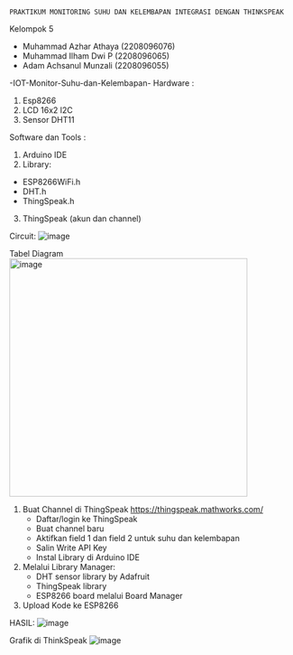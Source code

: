 	PRAKTIKUM MONITORING SUHU DAN KELEMBAPAN INTEGRASI DENGAN THINKSPEAK
Kelompok 5
- Muhammad Azhar Athaya	(2208096076)
- Muhammad Ilham Dwi P	(2208096065)
- Adam Achsanul Munzali	(2208096055)

-IOT-Monitor-Suhu-dan-Kelembapan-
Hardware :
1. Esp8266
2. LCD 16x2 l2C
3. Sensor DHT11

Software dan Tools :
1. Arduino IDE
2. Library:
- ESP8266WiFi.h
- DHT.h
- ThingSpeak.h
3. ThingSpeak (akun dan channel)

Circuit:
![image](https://github.com/user-attachments/assets/7f796fdb-c4e7-4862-afce-2963a54cb482)

Tabel Diagram
<img width="422" alt="image" src="https://github.com/user-attachments/assets/acd86fb5-cf4d-4d9b-af1f-a6c78d1d3e5c" />

1. Buat Channel di ThingSpeak https://thingspeak.mathworks.com/
	- Daftar/login ke ThingSpeak
	- Buat channel baru
	- Aktifkan field 1 dan field 2 untuk suhu dan kelembapan
	- Salin Write API Key
	- Instal Library di Arduino IDE
2. Melalui Library Manager:
	- DHT sensor library by Adafruit
	- ThingSpeak library
	- ESP8266 board melalui Board Manager
3. Upload Kode ke ESP8266

HASIL:
![image](https://github.com/user-attachments/assets/ead57c71-3ca8-45ea-b749-1d8544d0082c)

Grafik di ThinkSpeak
![image](https://github.com/user-attachments/assets/647cdb75-c12c-44c6-a379-efd3ae407051)




